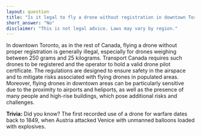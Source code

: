 ```yaml
---
layout: question
title: "Is it legal to fly a drone without registration in downtown Toronto?"
short_answer: "No"
disclaimer: "This is not legal advice. Laws may vary by region."
---
```


In downtown Toronto, as in the rest of Canada, flying a drone without proper registration is generally illegal, especially for drones weighing between 250 grams and 25 kilograms. Transport Canada requires such drones to be registered and the operator to hold a valid drone pilot certificate. The regulations are designed to ensure safety in the airspace and to mitigate risks associated with flying drones in populated areas. Moreover, flying drones in downtown areas can be particularly sensitive due to the proximity to airports and heliports, as well as the presence of many people and high-rise buildings, which pose additional risks and challenges.

**Trivia:** Did you know? The first recorded use of a drone for warfare dates back to 1849, when Austria attacked Venice with unmanned balloons loaded with explosives.
